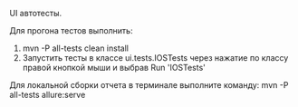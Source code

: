UI автотесты.

Для прогона тестов выполнить:
1) mvn -P all-tests clean install
2) Запустить тесты в классе ui.tests.IOSTests через нажатие по классу правой кнопкой мыши и выбрав Run 'IOSTests'

Для локальной сборки отчета в терминале выполните команду:
mvn -P all-tests allure:serve